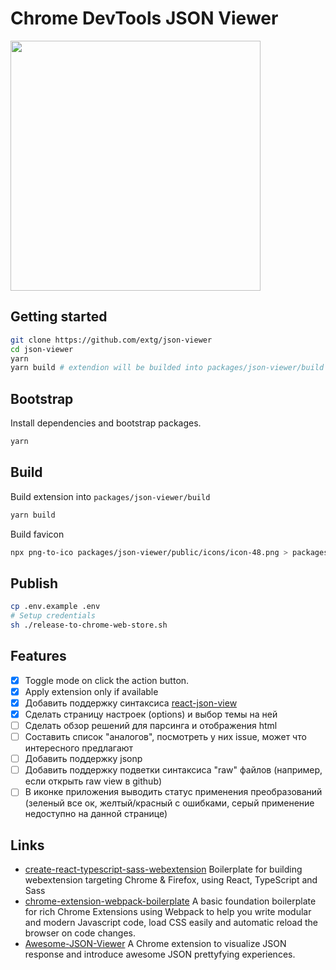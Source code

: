 # Chrome DevTools JSON Viewer

<image src="screenshot3.jpg" width="400"/>


## Getting started

```sh
git clone https://github.com/extg/json-viewer
cd json-viewer
yarn
yarn build # extendion will be builded into packages/json-viewer/build
```


## Bootstrap

Install dependencies and bootstrap packages.

```sh
yarn
```


## Build

Build extension into `packages/json-viewer/build`

```sh
yarn build
```

Build favicon

```sh
npx png-to-ico packages/json-viewer/public/icons/icon-48.png > packages/json-viewer/public/favicon.ico
```


## Publish

```sh
cp .env.example .env
# Setup credentials
sh ./release-to-chrome-web-store.sh
```


## Features

- [x] Toggle mode on click the action button.
- [x] Apply extension only if available
- [x] Добавить поддержку синтаксиса [react-json-view](https://mac-s-g.github.io/react-json-view/demo/dist/)
- [x] Сделать страницу настроек (options) и выбор темы на ней 
- [ ] Сделать обзор решений для парсинга и отображения html
- [ ] Составить список "аналогов", посмотреть у них issue, может что интересного предлагают
- [ ] Добавить поддержку jsonp
- [ ] Добавить поддержку подветки синтаксиса "raw" файлов (например, если открыть raw view в github)
- [ ] В иконке приложения выводить статус применения преобразований (зеленый все ок, желтый/красный с ошибками, серый применение недоступно на данной странице)

## Links

- [create-react-typescript-sass-webextension](https://github.com/crimx/create-react-typescript-sass-webextension)
  Boilerplate for building webextension targeting Chrome & Firefox, using React, TypeScript and Sass
- [chrome-extension-webpack-boilerplate](https://github.com/samuelsimoes/chrome-extension-webpack-boilerplate)
  A basic foundation boilerplate for rich Chrome Extensions using Webpack to help you write modular and modern
  Javascript code, load CSS easily and automatic reload the browser on code changes.
- [Awesome-JSON-Viewer](https://github.com/rbrahul/Awesome-JSON-Viewer)
  A Chrome extension to visualize JSON response and introduce awesome JSON prettyfying experiences.

